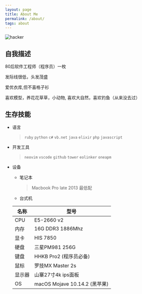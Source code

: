 ```yaml
---
layout: page
title: About Me
permalink: /about/
tags: about
---
```


![hacker](https://i.loli.net/2019/01/11/5c37821e86ee2.jpg)

## 自我描述

80后软件工程师（程序员）一枚

发际线很低，头发茂盛

爱优衣库,但不喜格子衫

喜欢模型，养花花草草，小动物, 喜欢大自然，喜欢钓鱼（从来没去过）


## 生存技能

* 语言

  > `ruby` `python` `c#` `vb.net` `java` `elixir` `php` `javascript`

* 开发工具

  > `neovim` `vscode` `github` `tower` `eolinker` `oneapm`

* 设备

  + 笔记本

    > Macbook Pro late 2013 最低配

  + 台式机

  | 名称   | 型号                          |
  | ------ | ----------------------------- |
  | CPU    | E5-2660 v2                    |
  | 内存   | 16G DDR3 1886Mhz              |
  | 显卡   | HIS 7850                      |
  | 硬盘   | 三星PM981 256G                |
  | 键盘   | HHKB Pro2 (程序员必备)        |
  | 鼠标   | 罗技MX Master 2s              |
  | 显示器 | 山寨27寸4k ips面板            |
  | OS     | macOS Mojave 10.14.2 (黑苹果) |
